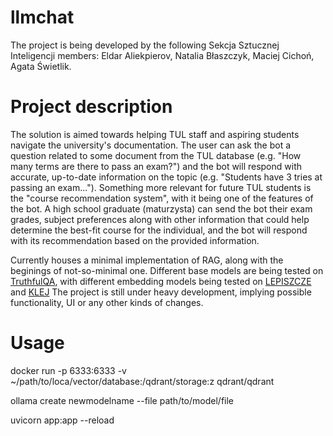 # llmchat

The project is being developed by the following Sekcja Sztucznej Inteligencji members: Eldar Aliekpierov, Natalia Błaszczyk, Maciej Cichoń, Agata Świetlik.  

# Project description

The solution is aimed towards helping TUL staff and aspiring students navigate the university's documentation. The user can ask the bot a question related to some document from the TUL database (e.g. "How many terms are there to pass an exam?") and the bot will respond with accurate, up-to-date information on the topic (e.g. "Students have 3 tries at passing an exam..."). Something more relevant for future TUL students is the "course recommendation system", with it being one of the features of the bot. A high school graduate (maturzysta) can send the bot their exam grades, subject preferences along with other information that could help determine the best-fit course for the individual, and the bot will respond with its recommendation based on the provided information.

Сurrently houses a minimal implementation of RAG, along with the beginings of not-so-minimal one.
Different base models are being tested on [TruthfulQA](https://github.com/sylinrl/TruthfulQA), with different embedding models being tested on [LEPISZCZE](https://arxiv.org/abs/2211.13112) and [KLEJ](https://arxiv.org/abs/2005.00630)
The project is still under heavy development, implying possible functionality, UI or any other kinds of changes.

# Usage

docker run -p 6333:6333 -v ~/path/to/loca/vector/database:/qdrant/storage:z qdrant/qdrant

ollama create newmodelname --file path/to/model/file

uvicorn app:app --reload

